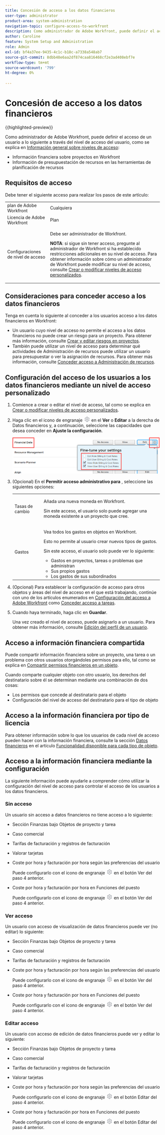 ```yaml
---
title: Concesión de acceso a los datos financieros
user-type: administrator
product-area: system-administration
navigation-topic: configure-access-to-workfront
description: Como administrador de Adobe Workfront, puede definir el acceso de un usuario a los datos financieros en Workfront a través de su nivel de acceso.
author: Caroline
feature: System Setup and Administration
role: Admin
exl-id: bf4a37ee-9435-4c1c-b18c-a7338a548ab7
source-git-commit: 8dbb48e6aa2df874caa816468cf2e3ad408ebf7e
workflow-type: tm+mt
source-wordcount: '799'
ht-degree: 0%

---
```


# Concesión de acceso a los datos financieros

{{highlighted-preview}}

Como administrador de Adobe Workfront, puede definir el acceso de un usuario a lo siguiente a través del nivel de acceso del usuario, como se explica en [Información general sobre niveles de acceso](../../../administration-and-setup/add-users/access-levels-and-object-permissions/access-levels-overview.md):

* Información financiera sobre proyectos en Workfront
* Información de presupuestación de recursos en las herramientas de planificación de recursos

## Requisitos de acceso

Debe tener el siguiente acceso para realizar los pasos de este artículo:

<table style="table-layout:auto"> 
 <col> 
 <col> 
 <tbody> 
  <tr> 
   <td role="rowheader">plan de Adobe Workfront</td> 
   <td>Cualquiera</td> 
  </tr> 
  <tr> 
   <td role="rowheader">Licencia de Adobe Workfront</td> 
   <td>Plan</td> 
  </tr> 
  <tr> 
   <td role="rowheader">Configuraciones de nivel de acceso</td> 
   <td> <p>Debe ser administrador de Workfront.</p> <p><b>NOTA</b>: si sigue sin tener acceso, pregunte al administrador de Workfront si ha establecido restricciones adicionales en su nivel de acceso. Para obtener información sobre cómo un administrador de Workfront puede modificar su nivel de acceso, consulte <a href="../../../administration-and-setup/add-users/configure-and-grant-access/create-modify-access-levels.md" class="MCXref xref" data-mc-variable-override="">Crear o modificar niveles de acceso personalizados</a>.</p> </td> 
  </tr> 
 </tbody> 
</table>

## Consideraciones para conceder acceso a los datos financieros

Tenga en cuenta lo siguiente al conceder a los usuarios acceso a los datos financieros en Workfront:

* Un usuario cuyo nivel de acceso no permite el acceso a los datos financieros no puede crear un riesgo para un proyecto. Para obtener más información, consulte [Crear y editar riesgos en proyectos](../../../manage-work/projects/define-a-business-case/create-edit-risks-on-projects.md).
* También puede utilizar un nivel de acceso para determinar qué actividades de Administración de recursos puede utilizar un usuario para presupuestar o ver la asignación de recursos. Para obtener más información, consulte [Conceder acceso a Administración de recursos](../../../administration-and-setup/add-users/configure-and-grant-access/grant-access-resource-management.md).

## Configuración del acceso de los usuarios a los datos financieros mediante un nivel de acceso personalizado

1. Comience a crear o editar el nivel de acceso, tal como se explica en [Crear o modificar niveles de acceso personalizados](../../../administration-and-setup/add-users/configure-and-grant-access/create-modify-access-levels.md).
1. Haga clic en el icono de engranaje ![](assets/gear-icon-settings.png) en el **Ver** o **Editar** a la derecha de Datos financieros y, a continuación, seleccione las capacidades que desea conceder en **Ajuste la configuración**.

   ![](assets/financial-data-fine-tune-nwe.png)

1. (Opcional) En el **Permitir acceso administrativo para** , seleccione las siguientes opciones:

   <table style="table-layout:auto"> 
    <col> 
    <col> 
    <tbody> 
     <tr> 
      <td role="rowheader">Tasas de cambio</td> 
      <td> <p>Añada una nueva moneda en Workfront.</p> <p>Sin este acceso, el usuario solo puede agregar una moneda existente a un proyecto que cree.</p> </td> 
     </tr> 
     <tr> 
      <td role="rowheader">Gastos</td> 
      <td> <p>Vea todos los gastos en objetos en Workfront.</p> <p>Esto no permite al usuario crear nuevos tipos de gastos.</p> <p>Sin este acceso, el usuario solo puede ver lo siguiente:</p> 
       <ul> 
        <li>Gastos en proyectos, tareas o problemas que administran</li> 
        <li>Sus propios gastos</li> 
        <li>Los gastos de sus subordinados</li> 
       </ul> </td> 
     </tr> 
    </tbody> 
   </table>

1. (Opcional) Para establecer la configuración de acceso para otros objetos y áreas del nivel de acceso en el que está trabajando, continúe con uno de los artículos enumerados en [Configuración del acceso a Adobe Workfront](../../../administration-and-setup/add-users/configure-and-grant-access/configure-access.md) como [Conceder acceso a tareas](../../../administration-and-setup/add-users/configure-and-grant-access/grant-access-tasks.md).
1. Cuando haya terminado, haga clic en **Guardar**.

   Una vez creado el nivel de acceso, puede asignarlo a un usuario. Para obtener más información, consulte [Edición del perfil de un usuario](../../../administration-and-setup/add-users/create-and-manage-users/edit-a-users-profile.md).

## Acceso a información financiera compartida

Puede compartir información financiera sobre un proyecto, una tarea o un problema con otros usuarios otorgándoles permisos para ello, tal como se explica en [Compartir permisos financieros en un objeto](../../../workfront-basics/grant-and-request-access-to-objects/share-financial-permissions-object.md).

<!--
If you make changes here, make them also in the "Grant access to" articles where this snippet had to be converted to text:
* reports, dashboards, and calendars
* financial data
* issue
-->

Cuando comparte cualquier objeto con otro usuario, los derechos del destinatario sobre él se determinan mediante una combinación de dos cosas:

* Los permisos que concede al destinatario para el objeto
* Configuración del nivel de acceso del destinatario para el tipo de objeto

## Acceso a la información financiera por tipo de licencia

Para obtener información sobre lo que los usuarios de cada nivel de acceso pueden hacer con la información financiera, consulte la sección [Datos financieros](../../../administration-and-setup/add-users/access-levels-and-object-permissions/functionality-available-for-each-object-type.md#financia) en el artículo [Funcionalidad disponible para cada tipo de objeto](../../../administration-and-setup/add-users/access-levels-and-object-permissions/functionality-available-for-each-object-type.md).

## Acceso a la información financiera mediante la configuración

La siguiente información puede ayudarle a comprender cómo utilizar la configuración del nivel de acceso para controlar el acceso de los usuarios a los datos financieros.

### Sin acceso

Un usuario sin acceso a datos financieros no tiene acceso a lo siguiente:

* Sección Finanzas bajo Objetos de proyecto y tarea
* Caso comercial
* Tarifas de facturación y registros de facturación
* <span class="preview">Valorar tarjetas</span>
* Coste por hora y facturación por hora según las preferencias del usuario

  Puede configurarlo con el icono de engranaje ![](assets/gear-icon-settings.png) en el botón Ver del paso 4 anterior.

* Coste por hora y facturación por hora en Funciones del puesto

  Puede configurarlo con el icono de engranaje ![](assets/gear-icon-settings.png) en el botón Ver del paso 4 anterior.

### Ver acceso

Un usuario con acceso de visualización de datos financieros puede ver (no editar) lo siguiente:

* Sección Finanzas bajo Objetos de proyecto y tarea
* Caso comercial
* Tarifas de facturación y registros de facturación
* Coste por hora y facturación por hora según las preferencias del usuario

  Puede configurarlo con el icono de engranaje ![](assets/gear-icon-settings.png) en el botón Ver del paso 4 anterior.

* Coste por hora y facturación por hora en Funciones del puesto

  Puede configurarlo con el icono de engranaje ![](assets/gear-icon-settings.png) en el botón Ver del paso 4 anterior.

### Editar acceso

Un usuario con acceso de edición de datos financieros puede ver y editar lo siguiente:

* Sección Finanzas bajo Objetos de proyecto y tarea
* Caso comercial
* Tarifas de facturación y registros de facturación
* <span class="preview">Valorar tarjetas</span>
* Coste por hora y facturación por hora según las preferencias del usuario

  Puede configurarlo con el icono de engranaje ![](assets/gear-icon-settings.png) en el botón Editar del paso 4 anterior.

* Coste por hora y facturación por hora en Funciones del puesto

  Puede configurarlo con el icono de engranaje ![](assets/gear-icon-settings.png) en el botón Editar del paso 4 anterior.

